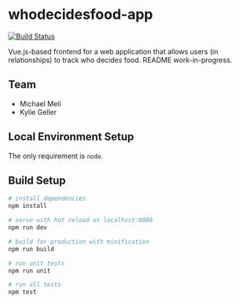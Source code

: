 # whodecidesfood-app
[![Build Status](https://travis-ci.org/mjmeli/whodecidesfood-app.svg?branch=master)](https://travis-ci.org/mjmeli/whodecidesfood-app)

Vue.js-based frontend for a web application that allows users (in relationships) to track who decides food. README work-in-progress.

## Team
* Michael Meli
* Kylie Geller

## Local Environment Setup
The only requirement is `node`.

## Build Setup

``` bash
# install dependencies
npm install

# serve with hot reload at localhost:8080
npm run dev

# build for production with minification
npm run build

# run unit tests
npm run unit

# run all tests
npm test
